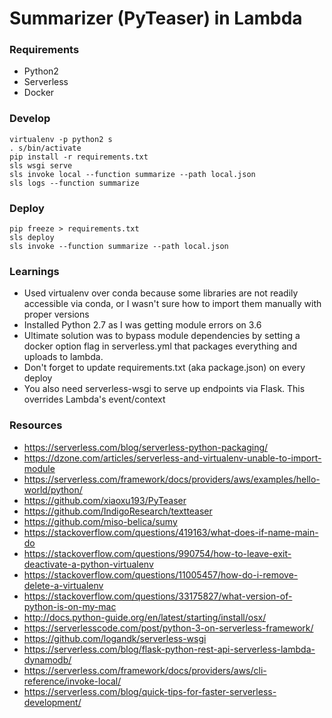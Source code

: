 # Summarizer (PyTeaser) in Lambda

### Requirements
- Python2
- Serverless
- Docker

### Develop
```
virtualenv -p python2 s
. s/bin/activate
pip install -r requirements.txt
sls wsgi serve
sls invoke local --function summarize --path local.json
sls logs --function summarize
```

### Deploy
```
pip freeze > requirements.txt
sls deploy
sls invoke --function summarize --path local.json
```

### Learnings
- Used virtualenv over conda because some libraries are not readily accessible via conda, or I wasn't sure how to import them manually with proper versions
- Installed Python 2.7 as I was getting module errors on 3.6
- Ultimate solution was to bypass module dependencies by setting a docker option flag in serverless.yml that packages everything and uploads to lambda.
- Don't forget to update requirements.txt (aka package.json) on every deploy
- You also need serverless-wsgi to serve up endpoints via Flask. This overrides Lambda's event/context

### Resources
- https://serverless.com/blog/serverless-python-packaging/
- https://dzone.com/articles/serverless-and-virtualenv-unable-to-import-module
- https://serverless.com/framework/docs/providers/aws/examples/hello-world/python/
- https://github.com/xiaoxu193/PyTeaser
- https://github.com/IndigoResearch/textteaser
- https://github.com/miso-belica/sumy
- https://stackoverflow.com/questions/419163/what-does-if-name-main-do
- https://stackoverflow.com/questions/990754/how-to-leave-exit-deactivate-a-python-virtualenv
- https://stackoverflow.com/questions/11005457/how-do-i-remove-delete-a-virtualenv
- https://stackoverflow.com/questions/33175827/what-version-of-python-is-on-my-mac
- http://docs.python-guide.org/en/latest/starting/install/osx/
- https://serverlesscode.com/post/python-3-on-serverless-framework/
- https://github.com/logandk/serverless-wsgi
- https://serverless.com/blog/flask-python-rest-api-serverless-lambda-dynamodb/
- https://serverless.com/framework/docs/providers/aws/cli-reference/invoke-local/
- https://serverless.com/blog/quick-tips-for-faster-serverless-development/
